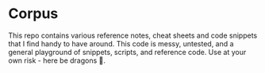 # Corpus

This repo contains various reference notes, cheat sheets and code snippets that I find handy to have around. This code is messy, untested, and a general playground of snippets, scripts, and reference code. Use at your own risk - here be dragons 🐉.
